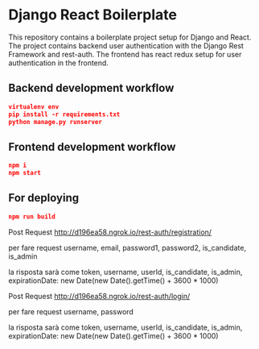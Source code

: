 # Django React Boilerplate

This repository contains a boilerplate project setup for Django and React. The project contains backend user authentication with the Django Rest Framework and rest-auth. The frontend has react redux setup for user authentication in the frontend.

## Backend development workflow

```json
virtualenv env
pip install -r requirements.txt
python manage.py runserver
```

## Frontend development workflow

```json
npm i
npm start
```

## For deploying

```json
npm run build
```
<!-- per fare sign up endpoints -->
Post Request
http://d196ea58.ngrok.io/rest-auth/registration/

per fare request 
 username,
 email,
 password1,
 password2,
 is_candidate,
 is_admin
 
la risposta sarà come
 token,
 username,
 userId,
 is_candidate,
 is_admin,
 expirationDate: new Date(new Date().getTime() + 3600 * 1000)

<!-- per fare Login usi questo end point -->
Post Request
http://d196ea58.ngrok.io/rest-auth/login/

per fare request
username,
password

la risposta sarà come
 token,
 username,
 userId,
 is_candidate,
 is_admin,
 expirationDate: new Date(new Date().getTime() + 3600 * 1000)


